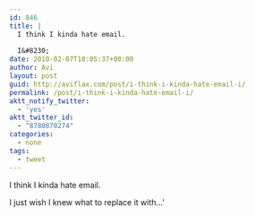 ```yaml
---
id: 846
title: |
  I think I kinda hate email.
  
  I&#8230;
date: 2010-02-07T18:05:37+00:00
author: Avi
layout: post
guid: http://aviflax.com/post/i-think-i-kinda-hate-email-i/
permalink: /post/i-think-i-kinda-hate-email-i/
aktt_notify_twitter:
  - 'yes'
aktt_twitter_id:
  - "8780870274"
categories:
  - none
tags:
  - tweet
---
```

I think I kinda hate email.

I just wish I knew what to replace it with…'